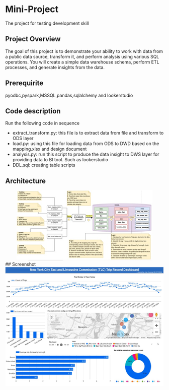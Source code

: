 # Mini-Project
The project for testing development skill 
## Project Overview
The goal of this project is to demonstrate your ability to work with data from a public data source, transform it, and perform analysis using various SQL operations. You will create a simple data warehouse schema, perform ETL processes, and generate insights from the data.
## Prerequirite
pyodbc,pyspark,MSSQL,pandas,sqlalchemy and lookerstudio
## Code description
Run the following code in sequence
- extract_transform.py: this file is to extract data from file and transform to ODS layer
- load.py: using this file for loading data from ODS to DWD based on the mapping.xlsx and design document
- analysis.py: run this script to produce the data insight to DWS layer for providing data to BI tool. Such as lookerstudio
- DDL.sql: creating table scripts
## Architecture
<div align="center">
    <img src="./source/architecture.jpg">
</div>
## Screenshot
<div align="center">
    <img src="./source/screenshot.jpg">
</div>

